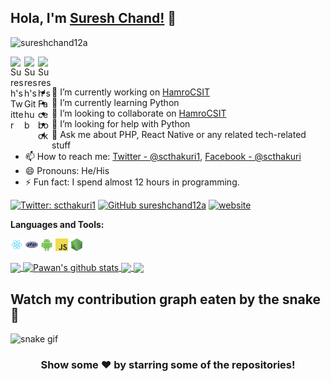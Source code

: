 ## Hola, I'm [Suresh Chand!](https://chandsuresh.com.np) 👋

<p align="left"> <img src="https://komarev.com/ghpvc/?username=sureshchand12a&label=Views&color=blue&style=plastic" alt="sureshchand12a" /> </p>

<a href="https://twitter.com/scthakuri1">
  <img align="left" alt="Suresh's Twitter" width="22px" src="https://cdn.jsdelivr.net/npm/simple-icons@v3/icons/twitter.svg" />
</a>
<a href="https://github.com/sureshchand12a">
  <img align="left" alt="Suresh's Github" width="22px" src="https://cdn.jsdelivr.net/npm/simple-icons@v3/icons/github.svg" />
</a>
<a href="https://www.facebook.com/scthakuri/">
  <img align="left" alt="Suresh's Facebook" width="22px" src="https://cdn.jsdelivr.net/npm/simple-icons@v3/icons/facebook.svg" />
</a>

<br/>
<br/>

- 🔭 I’m currently working on [HamroCSIT](https://hamrocsit.com/)
- 🌱 I’m currently learning Python
- 👯 I’m looking to collaborate on [HamroCSIT](https://hamrocsit.com/)
- 🤔 I’m looking for help with Python
- 💬 Ask me about PHP, React Native or any related tech-related stuff
- 📫 How to reach me: [Twitter - @scthakuri1](https://twitter.com/scthakuri1), [Facebook - @scthakuri](https://youtube.com/scthakuri)
- 😄 Pronouns: He/His
- ⚡ Fun fact: I spend almost 12 hours in programming.

[![Twitter: scthakuri1](https://img.shields.io/twitter/follow/scthakuri1?style=social)](https://twitter.com/scthakuri1)
[![GitHub sureshchand12a](https://img.shields.io/github/followers/sureshchand12a?label=follow&style=social)](https://github.com/sureshchand12a)
[![website](https://img.shields.io/badge/PortfolioWebsite-chandsuresh.com.np-2648ff?style=flat-square&logo=google-chrome)](https://chandsuresh.com.np/)

**Languages and Tools:**  

<code><img height="20" src="https://raw.githubusercontent.com/github/explore/80688e429a7d4ef2fca1e82350fe8e3517d3494d/topics/react/react.png"></code>
<code><img height="20" src="https://raw.githubusercontent.com/github/explore/80688e429a7d4ef2fca1e82350fe8e3517d3494d/topics/php/php.png"></code>
<code><img height="20" src="https://raw.githubusercontent.com/github/explore/80688e429a7d4ef2fca1e82350fe8e3517d3494d/topics/android/android.png"></code>
<code><img height="20" src="https://raw.githubusercontent.com/github/explore/80688e429a7d4ef2fca1e82350fe8e3517d3494d/topics/javascript/javascript.png"></code>
<code><img height="20" src="https://raw.githubusercontent.com/github/explore/80688e429a7d4ef2fca1e82350fe8e3517d3494d/topics/nodejs/nodejs.png"></code>  

<a href="https://github.com/sureshchand12a">
  <img align="center" src="https://github-readme-stats.vercel.app/api/top-langs/?username=sureshchand12a&theme=light&hide_langs_below=1" />
</a>
<a href="https://github.com/sureshchand12a">
 <img align="center" src="https://github-readme-stats.vercel.app/api?username=sureshchand12a&show_icons=true&theme=light&line_height=27" alt="Pawan's github stats"/>
</a>
<a href="https://github.com/sureshchand12a/chp-ads-block-detector">
  <img align="center" src="https://github-readme-stats.vercel.app/api/pin/?username=sureshchand12a&repo=chp-ads-block-detector&theme=light" />
</a>
<a href="https://github.com/sureshchand12a/Content-Restriction-Plugin">
  <img align="center" src="https://github-readme-stats.vercel.app/api/pin/?username=sureshchand12a&repo=Content-Restriction-Plugin&theme=light" />
</a>


## Watch my contribution graph eaten by the snake🐍
![snake gif](https://github.com/sureshchand12a/sureshchand12a/blob/output/github-contribution-grid-snake.gif)


<div align="center">

### Show some ❤️ by starring some of the repositories!

</div>
